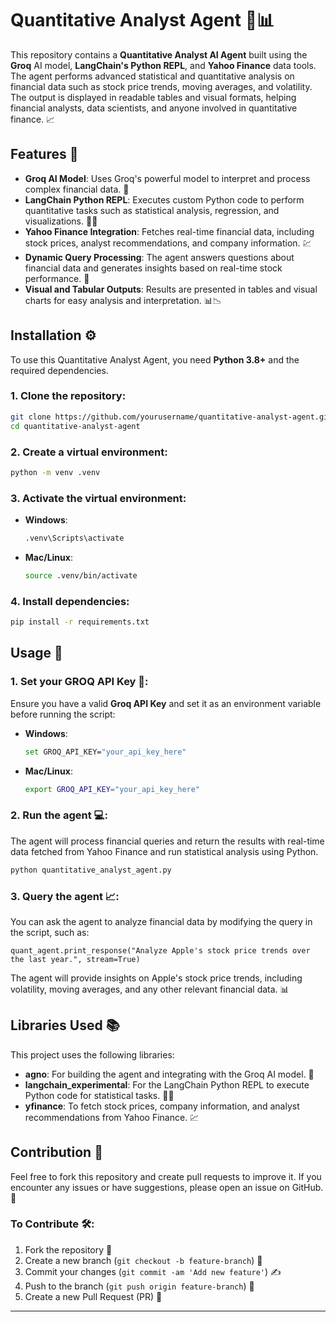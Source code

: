 
# Quantitative Analyst Agent 🤖📊

This repository contains a **Quantitative Analyst AI Agent** built using the **Groq** AI model, **LangChain's Python REPL**, and **Yahoo Finance** data tools. The agent performs advanced statistical and quantitative analysis on financial data such as stock price trends, moving averages, and volatility. The output is displayed in readable tables and visual formats, helping financial analysts, data scientists, and anyone involved in quantitative finance. 📈

## Features 🌟

- **Groq AI Model**: Uses Groq's powerful model to interpret and process complex financial data. 🤖
- **LangChain Python REPL**: Executes custom Python code to perform quantitative tasks such as statistical analysis, regression, and visualizations. 🧑‍💻
- **Yahoo Finance Integration**: Fetches real-time financial data, including stock prices, analyst recommendations, and company information. 💹
- **Dynamic Query Processing**: The agent answers questions about financial data and generates insights based on real-time stock performance. 💬
- **Visual and Tabular Outputs**: Results are presented in tables and visual charts for easy analysis and interpretation. 📊📉

## Installation ⚙️

To use this Quantitative Analyst Agent, you need **Python 3.8+** and the required dependencies.

### 1. Clone the repository:

```bash
git clone https://github.com/yourusername/quantitative-analyst-agent.git
cd quantitative-analyst-agent
```

### 2. Create a virtual environment:

```bash
python -m venv .venv
```

### 3. Activate the virtual environment:

- **Windows**:
  ```bash
  .venv\Scripts\activate
  ```
- **Mac/Linux**:
  ```bash
  source .venv/bin/activate
  ```

### 4. Install dependencies:

```bash
pip install -r requirements.txt
```

## Usage 🚀

### 1. Set your **GROQ API Key** 🔑:

Ensure you have a valid **Groq API Key** and set it as an environment variable before running the script:

- **Windows**:
  ```bash
  set GROQ_API_KEY="your_api_key_here"
  ```
- **Mac/Linux**:
  ```bash
  export GROQ_API_KEY="your_api_key_here"
  ```

### 2. Run the agent 💻:

The agent will process financial queries and return the results with real-time data fetched from Yahoo Finance and run statistical analysis using Python.

```bash
python quantitative_analyst_agent.py
```

### 3. Query the agent 📈:

You can ask the agent to analyze financial data by modifying the query in the script, such as:

```
quant_agent.print_response("Analyze Apple's stock price trends over the last year.", stream=True)
```

The agent will provide insights on Apple's stock price trends, including volatility, moving averages, and any other relevant financial data. 📊

## Libraries Used 📚

This project uses the following libraries:

- **agno**: For building the agent and integrating with the Groq AI model. 🤖
- **langchain_experimental**: For the LangChain Python REPL to execute Python code for statistical tasks. 🧑‍💻
- **yfinance**: To fetch stock prices, company information, and analyst recommendations from Yahoo Finance. 💹

## Contribution 🤝

Feel free to fork this repository and create pull requests to improve it. If you encounter any issues or have suggestions, please open an issue on GitHub. 💬

### To Contribute 🛠️:

1. Fork the repository 🍴
2. Create a new branch (`git checkout -b feature-branch`) 🌱
3. Commit your changes (`git commit -am 'Add new feature'`) ✍️
4. Push to the branch (`git push origin feature-branch`) 🚀
5. Create a new Pull Request (PR) 🔄

---
